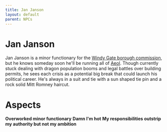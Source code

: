 ```yaml
---
title: Jan Janson
layout: default
parent: NPCs
---
```


# Jan Janson
Jan Janson is a minor functionary for the [Windy Gate borough commission](/FATE_in_the_BAWG/factions/Windy_Gate_borough_commission.html), but he knows someday soon he'll be running all of [Aeol](/FATE_in_the_BAWG/locations/Aeol.html). Though currently stuck dealing with dragon population booms and legal battles over building permits, he sees each crisis as a potential big break that could launch his political career. He's always in a suit and tie with a sun shaped tie pin and a rock solid Mitt Romney haircut.

# Aspects

**Overworked minor functionary**
**Damn I'm hot**
**My responsibilities outstrip my authority but not my ambition**